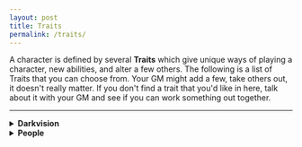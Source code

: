 ```yaml
---
layout: post
title: Traits
permalink: /traits/
---
```


A character is defined by several <b>Traits</b> which give unique ways of playing a character, new abilities, and alter a few others. The following is a list of Traits that you can choose from. Your GM might add a few, take others out, it doesn't really matter. If you don't find a trait that you'd like in here, talk about it with your GM and see if you can work something out together.
***
<details markdown="1">
<summary><b>Darkvision</b></summary>
You can see clearly in low-lit areas. When an area is only lit by candlelight, starlight or similar, you can see as if the areas were well-lit. As long as there's at least one light in your vicinity, even total darkness is a low-lit area.
</details>
<details markdown="1">
<summary><b>People</b></summary>
You actually belong to a race or sub-race of people. All the Traits you have are shared among these people. Describe a few defining aesthetic features. You have 1 <b>Friend</b> from this group of people, probably from where you come from. They'll help you out anytime if you meet them.

Instead of a race, this can be an organization, clan, family or other form of group of people.
</details>
